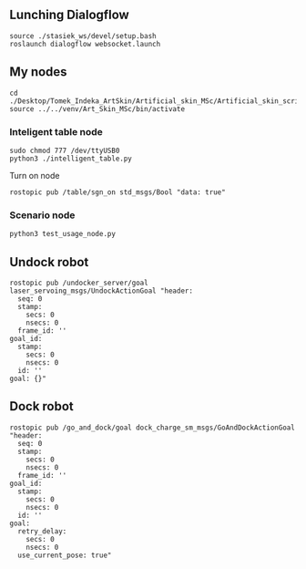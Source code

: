 ## Lunching Dialogflow
```
source ./stasiek_ws/devel/setup.bash
roslaunch dialogflow websocket.launch
```

## My nodes
```
cd ./Desktop/Tomek_Indeka_ArtSkin/Artificial_skin_MSc/Artificial_skin_scripts/
source ../../venv/Art_Skin_MSc/bin/activate
```

### Inteligent table node
```
sudo chmod 777 /dev/ttyUSB0
python3 ./intelligent_table.py
```

Turn on node
```
rostopic pub /table/sgn_on std_msgs/Bool "data: true"
```

### Scenario node
```
python3 test_usage_node.py
```

## Undock robot
```
rostopic pub /undocker_server/goal laser_servoing_msgs/UndockActionGoal "header:
  seq: 0
  stamp:
    secs: 0
    nsecs: 0
  frame_id: ''
goal_id:
  stamp:
    secs: 0
    nsecs: 0
  id: ''
goal: {}"
```

## Dock robot
```
rostopic pub /go_and_dock/goal dock_charge_sm_msgs/GoAndDockActionGoal "header:
  seq: 0
  stamp:
    secs: 0
    nsecs: 0
  frame_id: ''
goal_id:
  stamp:
    secs: 0
    nsecs: 0
  id: ''
goal:
  retry_delay:
    secs: 0
    nsecs: 0
  use_current_pose: true"
```
